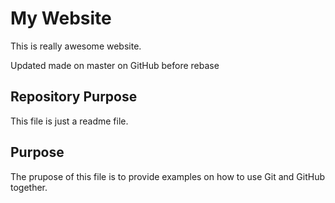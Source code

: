 # My Website

This is really awesome website.

Updated made on master on GitHub before rebase

## Repository Purpose

This file is just a readme file.

## Purpose

The prupose of this file is to provide examples
on how to use Git and GitHub together.
